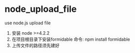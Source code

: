 # node_upload_file
use node.js upload file
1. 安装 node >=4.2.2
2. 在项目根目录下安装formidable
   命令: npm install formidable
3. 上传文件的路径须先建好
